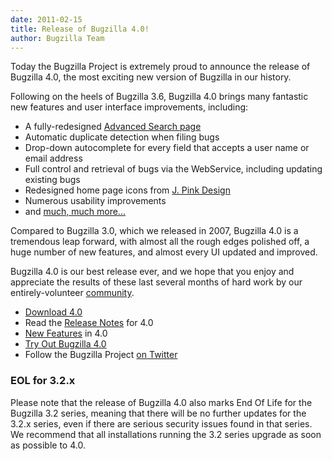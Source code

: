 ```yaml
---
date: 2011-02-15
title: Release of Bugzilla 4.0!
author: Bugzilla Team
---
```


Today the Bugzilla Project is extremely proud to announce the release of Bugzilla 4.0, the most exciting new version of Bugzilla in our history.

Following on the heels of Bugzilla 3.6, Bugzilla 4.0 brings many fantastic new features and user interface improvements, including:

*   A fully-redesigned [Advanced Search page](https://landfill.bugzilla.org/bugzilla-4.0-branch/query.cgi?format=advanced)
*   Automatic duplicate detection when filing bugs
*   Drop-down autocomplete for every field that accepts a user name or email address
*   Full control and retrieval of bugs via the WebService, including updating existing bugs
*   Redesigned home page icons from [J. Pink Design](http://www.jpink.co.uk/)
*   Numerous usability improvements
*   and [much, much more...](/releases/4.0/#v40_feat)

Compared to Bugzilla 3.0, which we released in 2007, Bugzilla 4.0 is a tremendous leap forward, with almost all the rough edges polished off, a huge number of new features, and almost every UI updated and improved.

Bugzilla 4.0 is our best release ever, and we hope that you enjoy and appreciate the results of these last several months of hard work by our entirely-volunteer [community](/developers/profiles.html).

*   [Download 4.0](/download/#v40)
*   Read the [Release Notes](/releases/4.0/) for 4.0
*   [New Features](/releases/4.0/#v40_feat) in 4.0
*   [Try Out Bugzilla 4.0](https://landfill.bugzilla.org/bugzilla-4.0-branch/)
*   Follow the Bugzilla Project [on Twitter](https://twitter.com/bugzilla)

### EOL for 3.2.x

Please note that the release of Bugzilla 4.0 also marks End Of Life for the Bugzilla 3.2 series, meaning that there will be no further updates for the 3.2.x series, even if there are serious security issues found in that series. We recommend that all installations running the 3.2 series upgrade as soon as possible to 4.0.


